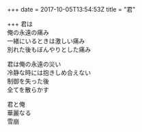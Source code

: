 +++
date = 2017-10-05T13:54:53Z
title = "君"

+++
君は  
俺の永遠の痛み  
一緒にいるときは激しい痛み  
別れた後もぼんやりとした痛み  
  
君は俺の永遠の災い  
冷静な時には抱きしめ合えない  
制御を失った後  
全てを散らかす  
  
君と俺    
華麗なる  
雪崩  